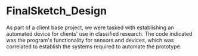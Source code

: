 # FinalSketch_Design
As part of a client base project, we were tasked with establishing an automated device for clients' use in classified research. The code indicated was the program's functionality for sensors and devices, which was correlated to establish the systems required to automate the prototype.

